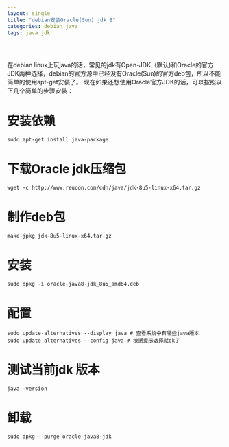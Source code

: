 ```yaml
---
layout: single
title: "debian安装Oracle(Sun) jdk 8"
categories: debian java
tags: java jdk


---
```


在debian linux上玩java的话，常见的jdk有Open-JDK（默认)和Oracle的官方JDK两种选择，debian的官方源中已经没有Oracle(Sun)的官方deb包，所以不能简单的使用apt-get安装了。
现在如果还想使用Oracle官方JDK的话，可以按照以下几个简单的步骤安装：


# 安装依赖
    sudo apt-get install java-package

# 下载Oracle jdk压缩包
    wget -c http://www.reucon.com/cdn/java/jdk-8u5-linux-x64.tar.gz

# 制作deb包
    make-jpkg jdk-8u5-linux-x64.tar.gz

# 安装
    sudo dpkg -i oracle-java8-jdk_8u5_amd64.deb

# 配置
    sudo update-alternatives --display java # 查看系统中有哪些java版本
    sudo update-alternatives --config java # 根据提示选择就ok了

# 测试当前jdk 版本
    java -version

# 卸载
    sudo dpkg --purge oracle-java8-jdk
